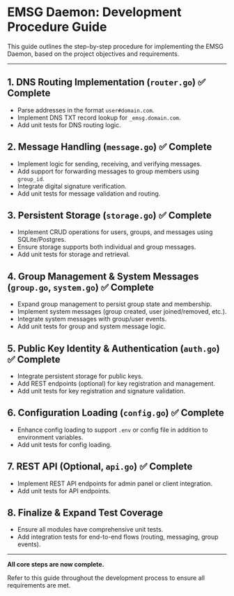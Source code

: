 # EMSG Daemon: Development Procedure Guide

This guide outlines the step-by-step procedure for implementing the EMSG Daemon, based on the project objectives and requirements.

---

## 1. DNS Routing Implementation (`router.go`) ✅ Complete
- Parse addresses in the format `user#domain.com`.
- Implement DNS TXT record lookup for `_emsg.domain.com`.
- Add unit tests for DNS routing logic.

## 2. Message Handling (`message.go`) ✅ Complete
- Implement logic for sending, receiving, and verifying messages.
- Add support for forwarding messages to group members using `group_id`.
- Integrate digital signature verification.
- Add unit tests for message validation and routing.

## 3. Persistent Storage (`storage.go`) ✅ Complete
- Implement CRUD operations for users, groups, and messages using SQLite/Postgres.
- Ensure storage supports both individual and group messages.
- Add unit tests for storage and retrieval.

## 4. Group Management & System Messages (`group.go`, `system.go`) ✅ Complete
- Expand group management to persist group state and membership.
- Implement system messages (group created, user joined/removed, etc.).
- Integrate system messages with group/user events.
- Add unit tests for group and system message logic.

## 5. Public Key Identity & Authentication (`auth.go`) ✅ Complete
- Integrate persistent storage for public keys.
- Add REST endpoints (optional) for key registration and management.
- Add unit tests for key registration and signature validation.

## 6. Configuration Loading (`config.go`) ✅ Complete
- Enhance config loading to support `.env` or config file in addition to environment variables.
- Add unit tests for config loading.

## 7. REST API (Optional, `api.go`) ✅ Complete
- Implement REST API endpoints for admin panel or client integration.
- Add unit tests for API endpoints.

## 8. Finalize & Expand Test Coverage
- Ensure all modules have comprehensive unit tests.
- Add integration tests for end-to-end flows (routing, messaging, group events).

---

**All core steps are now complete.**

Refer to this guide throughout the development process to ensure all requirements are met.
